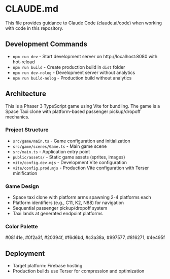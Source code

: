 # CLAUDE.md

This file provides guidance to Claude Code (claude.ai/code) when working with code in this repository.

## Development Commands

-   `npm run dev` - Start development server on http://localhost:8080 with hot-reload
-   `npm run build` - Create production build in `dist` folder
-   `npm run dev-nolog` - Development server without analytics
-   `npm run build-nolog` - Production build without analytics

## Architecture

This is a Phaser 3 TypeScript game using Vite for bundling. The game is a Space Taxi clone with platform-based passenger pickup/dropoff mechanics.

### Project Structure

-   `src/game/main.ts` - Game configuration and initialization
-   `src/game/scenes/Game.ts` - Main game scene
-   `src/main.ts` - Application entry point
-   `public/assets/` - Static game assets (sprites, images)
-   `vite/config.dev.mjs` - Development Vite configuration
-   `vite/config.prod.mjs` - Production Vite configuration with Terser minification

### Game Design

-   Space taxi clone with platform arms spawning 2-4 platforms each
-   Platform identifiers (e.g., C11, K2, N88) for navigation
-   Sequential passenger pickup/dropoff system
-   Taxi lands at generated endpoint platforms

### Color Palette

#08141e, #0f2a3f, #20394f, #f6d6bd, #c3a38a, #997577, #816271, #4e495f

## Deployment

-   Target platform: Firebase hosting
-   Production builds use Terser for compression and optimization
